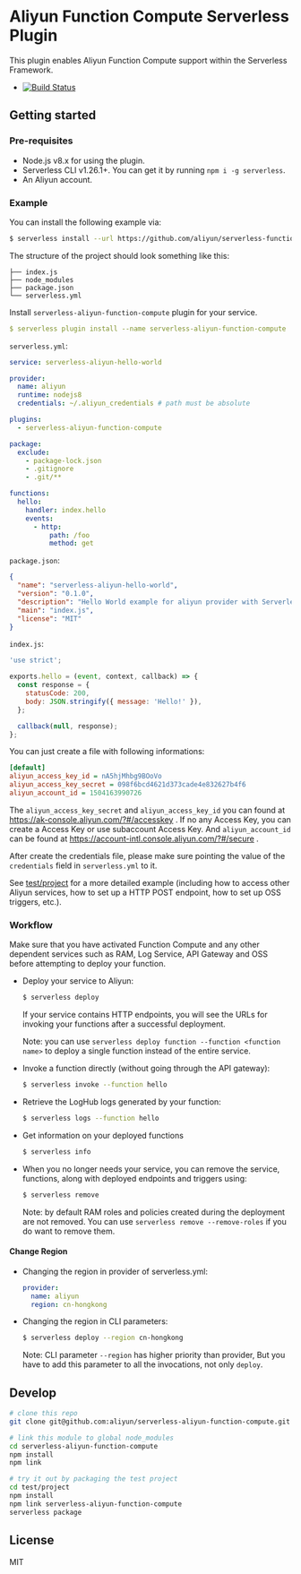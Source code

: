 # Aliyun Function Compute Serverless Plugin

This plugin enables Aliyun Function Compute support within the Serverless Framework.

- [![Build Status](https://travis-ci.org/aliyun/serverless-aliyun-function-compute.svg?branch=master)](https://travis-ci.org/aliyun/serverless-aliyun-function-compute)

## Getting started

### Pre-requisites

* Node.js v8.x for using the plugin.
* Serverless CLI v1.26.1+. You can get it by running `npm i -g serverless`.
* An Aliyun account.

### Example

You can install the following example via:

```sh
$ serverless install --url https://github.com/aliyun/serverless-function-compute-examples/tree/master/aliyun-nodejs
```

The structure of the project should look something like this:

```
├── index.js
├── node_modules
├── package.json
└── serverless.yml
```

Install `serverless-aliyun-function-compute` plugin for your service.

```yaml
$ serverless plugin install --name serverless-aliyun-function-compute
```

`serverless.yml`:

```yaml
service: serverless-aliyun-hello-world

provider:
  name: aliyun
  runtime: nodejs8
  credentials: ~/.aliyun_credentials # path must be absolute

plugins:
  - serverless-aliyun-function-compute

package:
  exclude:
    - package-lock.json
    - .gitignore
    - .git/**

functions:
  hello:
    handler: index.hello
    events:
      - http:
          path: /foo
          method: get
```

`package.json`:

```json
{
  "name": "serverless-aliyun-hello-world",
  "version": "0.1.0",
  "description": "Hello World example for aliyun provider with Serverless Framework.",
  "main": "index.js",
  "license": "MIT"
}
```

`index.js`:

```js
'use strict';

exports.hello = (event, context, callback) => {
  const response = {
    statusCode: 200,
    body: JSON.stringify({ message: 'Hello!' }),
  };

  callback(null, response);
};
```

You can just create a file with following informations:

```ini
[default]
aliyun_access_key_id = nA5hjMhbg9BOoVo
aliyun_access_key_secret = 098f6bcd4621d373cade4e832627b4f6
aliyun_account_id = 1504163990726
```

The `aliyun_access_key_secret` and `aliyun_access_key_id` you can found at https://ak-console.aliyun.com/?#/accesskey . If no any Access Key, you can create a Access Key or use subaccount Access Key. And `aliyun_account_id` can be found at https://account-intl.console.aliyun.com/?#/secure .

After create the credentials file, please make sure pointing the value of the `credentials` field in `serverless.yml` to it.

See [test/project](./test/project) for a more detailed example (including how to access other Aliyun services, how to set up a HTTP POST endpoint, how to set up OSS triggers, etc.).

### Workflow

Make sure that you have activated Function Compute and any other dependent services such as RAM, Log Service, API Gateway and OSS before attempting to deploy your function.

* Deploy your service to Aliyun:

  ```sh
  $ serverless deploy
  ```

  If your service contains HTTP endpoints, you will see the URLs for invoking your functions after a successful deployment.

  Note: you can use `serverless deploy function --function <function name>` to deploy a single function instead of the entire service.
* Invoke a function directly (without going through the API gateway):

  ```sh
  $ serverless invoke --function hello
  ```
* Retrieve the LogHub logs generated by your function:

  ```sh
  $ serverless logs --function hello
  ```
* Get information on your deployed functions

  ```sh
  $ serverless info
  ```
* When you no longer needs your service, you can remove the service, functions, along with deployed endpoints and triggers using:

  ```sh
  $ serverless remove
  ```

  Note: by default RAM roles and policies created during the deployment are not removed. You can use `serverless remove --remove-roles` if you do want to remove them.

#### Change Region

* Changing the region in provider of serverless.yml:
  ```yaml
  provider:
    name: aliyun
    region: cn-hongkong
  ```

* Changing the region in CLI parameters:
  ```sh
  $ serverless deploy --region cn-hongkong
  ```

  Note: CLI parameter `--region` has higher priority than provider, But you have to add this parameter to all the invocations, not only `deploy`.

## Develop

```sh
# clone this repo
git clone git@github.com:aliyun/serverless-aliyun-function-compute.git

# link this module to global node_modules
cd serverless-aliyun-function-compute
npm install
npm link

# try it out by packaging the test project
cd test/project
npm install
npm link serverless-aliyun-function-compute
serverless package
```

## License

MIT
